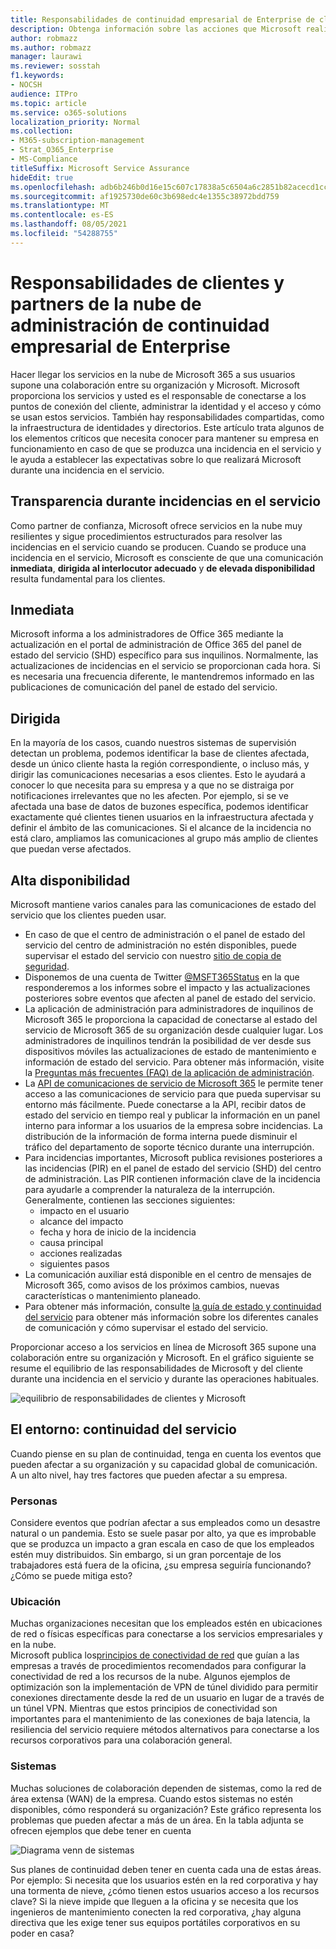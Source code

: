 ```yaml
---
title: Responsabilidades de continuidad empresarial de Enterprise de clientes y partners de la nube
description: Obtenga información sobre las acciones que Microsoft realiza durante una incidencia en el servicio para que pueda preparar mejor sus planes de continuidad empresarial.
author: robmazz
ms.author: robmazz
manager: laurawi
ms.reviewer: sosstah
f1.keywords:
- NOCSH
audience: ITPro
ms.topic: article
ms.service: o365-solutions
localization_priority: Normal
ms.collection:
- M365-subscription-management
- Strat_O365_Enterprise
- MS-Compliance
titleSuffix: Microsoft Service Assurance
hideEdit: true
ms.openlocfilehash: adb6b246b0d16e15c607c17838a5c6504a6c2851b82acecd1ccf82853cd582d4
ms.sourcegitcommit: af1925730de60c3b698edc4e1355c38972bdd759
ms.translationtype: MT
ms.contentlocale: es-ES
ms.lasthandoff: 08/05/2021
ms.locfileid: "54288755"
---
```

# <a name="enterprise-business-continuity-management-customer-and-cloud-partner-responsibilities"></a>Responsabilidades de clientes y partners de la nube de administración de continuidad empresarial de Enterprise

Hacer llegar los servicios en la nube de Microsoft 365 a sus usuarios supone una colaboración entre su organización y Microsoft. Microsoft proporciona los servicios y usted es el responsable de conectarse a los puntos de conexión del cliente, administrar la identidad y el acceso y cómo se usan estos servicios. También hay responsabilidades compartidas, como la infraestructura de identidades y directorios. Este artículo trata algunos de los elementos críticos que necesita conocer para mantener su empresa en funcionamiento en caso de que se produzca una incidencia en el servicio y le ayuda a establecer las expectativas sobre lo que realizará Microsoft durante una incidencia en el servicio.

## <a name="transparency-during-service-incidents"></a>Transparencia durante incidencias en el servicio

Como partner de confianza, Microsoft ofrece servicios en la nube muy resilientes y sigue procedimientos estructurados para resolver las incidencias en el servicio cuando se producen. Cuando se produce una incidencia en el servicio, Microsoft es consciente de que una comunicación **inmediata**, **dirigida al interlocutor adecuado** y **de elevada disponibilidad** resulta fundamental para los clientes.

## <a name="timely"></a>Inmediata

Microsoft informa a los administradores de Office 365 mediante la actualización en el portal de administración de Office 365 del panel de estado del servicio (SHD) específico para sus inquilinos. Normalmente, las actualizaciones de incidencias en el servicio se proporcionan cada hora. Si es necesaria una frecuencia diferente, le mantendremos informado en las publicaciones de comunicación del panel de estado del servicio.

## <a name="targeted"></a>Dirigida

En la mayoría de los casos, cuando nuestros sistemas de supervisión detectan un problema, podemos identificar la base de clientes afectada, desde un único cliente hasta la región correspondiente, o incluso más, y dirigir las comunicaciones necesarias a esos clientes. Esto le ayudará a conocer lo que necesita para su empresa y a que no se distraiga por notificaciones irrelevantes que no les afecten. Por ejemplo, si se ve afectada una base de datos de buzones específica, podemos identificar exactamente qué clientes tienen usuarios en la infraestructura afectada y definir el ámbito de las comunicaciones. Si el alcance de la incidencia no está claro, ampliamos las comunicaciones al grupo más amplio de clientes que puedan verse afectados.

## <a name="highly-available"></a>Alta disponibilidad

Microsoft mantiene varios canales para las comunicaciones de estado del servicio que los clientes pueden usar.

- En caso de que el centro de administración o el panel de estado del servicio del centro de administración no estén disponibles, puede supervisar el estado del servicio con nuestro [sitio de copia de seguridad](https://status.office365.com/).
- Disponemos de una cuenta de Twitter [@MSFT365Status](https://twitter.com/msft365status?lang=en) en la que responderemos a los informes sobre el impacto y las actualizaciones posteriores sobre eventos que afecten al panel de estado del servicio.
- La aplicación de administración para administradores de inquilinos de Microsoft 365 le proporciona la capacidad de conectarse al estado del servicio de Microsoft 365 de su organización desde cualquier lugar. Los administradores de inquilinos tendrán la posibilidad de ver desde sus dispositivos móviles las actualizaciones de estado de mantenimiento e información de estado del servicio. Para obtener más información, visite la [Preguntas más frecuentes (FAQ) de la aplicación de administración](/office365/admin/admin-overview/admin-mobile-app).
- La [API de comunicaciones de servicio de Microsoft 365](/office365/servicedescriptions/office-365-platform-service-description/service-health-and-continuity#office-365-service-communications-api) le permite tener acceso a las comunicaciones de servicio para que pueda supervisar su entorno más fácilmente. Puede conectarse a la API, recibir datos de estado del servicio en tiempo real y publicar la información en un panel interno para informar a los usuarios de la empresa sobre incidencias. La distribución de la información de forma interna puede disminuir el tráfico del departamento de soporte técnico durante una interrupción.
- Para incidencias importantes, Microsoft publica revisiones posteriores a las incidencias (PIR) en el panel de estado del servicio (SHD) del centro de administración. Las PIR contienen información clave de la incidencia para ayudarle a comprender la naturaleza de la interrupción. Generalmente, contienen las secciones siguientes:
    - impacto en el usuario
    - alcance del impacto
    - fecha y hora de inicio de la incidencia
    - causa principal
    - acciones realizadas
    - siguientes pasos
- La comunicación auxiliar está disponible en el centro de mensajes de Microsoft 365, como avisos de los próximos cambios, nuevas características o mantenimiento planeado.
- Para obtener más información, consulte [la guía de estado y continuidad del servicio](/office365/servicedescriptions/office-365-platform-service-description/service-health-and-continuity) para obtener más información sobre los diferentes canales de comunicación y cómo supervisar el estado del servicio.

Proporcionar acceso a los servicios en línea de Microsoft 365 supone una colaboración entre su organización y Microsoft. En el gráfico siguiente se resume el equilibrio de las responsabilidades de Microsoft y del cliente durante una incidencia en el servicio y durante las operaciones habituales.

![equilibrio de responsabilidades de clientes y Microsoft](../media/responsibilities.png)

## <a name="your-environment---service-continuity"></a>El entorno: continuidad del servicio

Cuando piense en su plan de continuidad, tenga en cuenta los eventos que pueden afectar a su organización y su capacidad global de comunicación. A un alto nivel, hay tres factores que pueden afectar a su empresa.

### <a name="people"></a>Personas

Considere eventos que podrían afectar a sus empleados como un desastre natural o un pandemia. Esto se suele pasar por alto, ya que es improbable que se produzca un impacto a gran escala en caso de que los empleados estén muy distribuidos. Sin embargo, si un gran porcentaje de los trabajadores está fuera de la oficina, ¿su empresa seguiría funcionando? ¿Cómo se puede mitiga esto?

### <a name="location"></a>Ubicación

Muchas organizaciones necesitan que los empleados estén en ubicaciones de red o físicas específicas para conectarse a los servicios empresariales y en la nube.  
Microsoft publica los[principios de conectividad de red](/microsoft-365/enterprise/microsoft-365-network-connectivity-principles) que guían a las empresas a través de procedimientos recomendados para configurar la conectividad de red a los recursos de la nube. Algunos ejemplos de optimización son la implementación de VPN de túnel dividido para permitir conexiones directamente desde la red de un usuario en lugar de a través de un túnel VPN.  Mientras que estos principios de conectividad son importantes para el mantenimiento de las conexiones de baja latencia, la resiliencia del servicio requiere métodos alternativos para conectarse a los recursos corporativos para una colaboración general.

### <a name="systems"></a>Sistemas

Muchas soluciones de colaboración dependen de sistemas, como la red de área extensa (WAN) de la empresa. Cuando estos sistemas no estén disponibles, cómo responderá su organización?
Este gráfico representa los problemas que pueden afectar a más de un área. En la tabla adjunta se ofrecen ejemplos que debe tener en cuenta

![Diagrama venn de sistemas](../media/venn-diagram.png)

Sus planes de continuidad deben tener en cuenta cada una de estas áreas. Por ejemplo: Si necesita que los usuarios estén en la red corporativa y hay una tormenta de nieve, ¿cómo tienen estos usuarios acceso a los recursos clave? Si la nieve impide que lleguen a la oficina y se necesita que los ingenieros de mantenimiento conecten la red corporativa, ¿hay alguna directiva que les exige tener sus equipos portátiles corporativos en su poder en casa?
